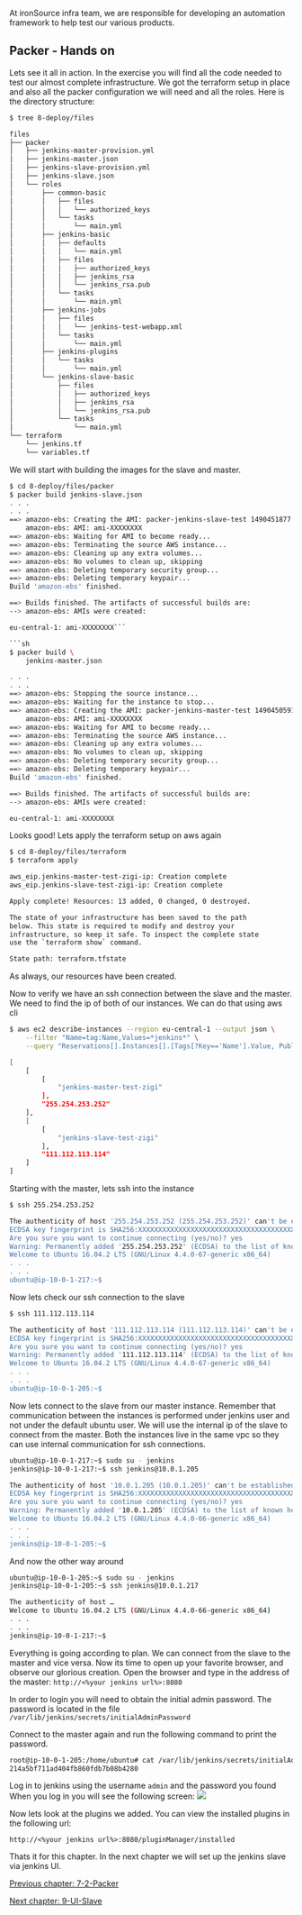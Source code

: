 At ironSource infra team, we are responsible for developing an automation framework to help test our various products.

## Packer - Hands on

Lets see it all in action. In the exercise you will find all the code needed to test our almost complete infrastructure.
We got the terraform setup in place and also all the packer configuration we will need and all the roles. 
Here is the directory structure: 

```sh
$ tree 8-deploy/files

files
├── packer
│   ├── jenkins-master-provision.yml
│   ├── jenkins-master.json
│   ├── jenkins-slave-provision.yml
│   ├── jenkins-slave.json
│   └── roles
│       ├── common-basic
│       │   ├── files
│       │   │   └── authorized_keys
│       │   └── tasks
│       │       └── main.yml
│       ├── jenkins-basic
│       │   ├── defaults
│       │   │   └── main.yml
│       │   ├── files
│       │   │   ├── authorized_keys
│       │   │   ├── jenkins_rsa
│       │   │   └── jenkins_rsa.pub
│       │   └── tasks
│       │       └── main.yml
│       ├── jenkins-jobs
│       │   ├── files
│       │   │   └── jenkins-test-webapp.xml
│       │   └── tasks
│       │       └── main.yml
│       ├── jenkins-plugins
│       │   └── tasks
│       │       └── main.yml
│       └── jenkins-slave-basic
│           ├── files
│           │   ├── authorized_keys
│           │   ├── jenkins_rsa
│           │   └── jenkins_rsa.pub
│           └── tasks
│               └── main.yml
└── terraform
    └── jenkins.tf
    └── variables.tf
```

We will start with building the images for the slave and master.

```sh
$ cd 8-deploy/files/packer
$ packer build jenkins-slave.json
. . .
. . .
==> amazon-ebs: Creating the AMI: packer-jenkins-slave-test 1490451877
    amazon-ebs: AMI: ami-XXXXXXXX
==> amazon-ebs: Waiting for AMI to become ready...
==> amazon-ebs: Terminating the source AWS instance...
==> amazon-ebs: Cleaning up any extra volumes...
==> amazon-ebs: No volumes to clean up, skipping
==> amazon-ebs: Deleting temporary security group...
==> amazon-ebs: Deleting temporary keypair...
Build 'amazon-ebs' finished.

==> Builds finished. The artifacts of successful builds are:
--> amazon-ebs: AMIs were created:

eu-central-1: ami-XXXXXXXX```

```sh
$ packer build \
    jenkins-master.json

. . .
. . .
==> amazon-ebs: Stopping the source instance...
==> amazon-ebs: Waiting for the instance to stop...
==> amazon-ebs: Creating the AMI: packer-jenkins-master-test 1490450591
    amazon-ebs: AMI: ami-XXXXXXXX
==> amazon-ebs: Waiting for AMI to become ready...
==> amazon-ebs: Terminating the source AWS instance...
==> amazon-ebs: Cleaning up any extra volumes...
==> amazon-ebs: No volumes to clean up, skipping
==> amazon-ebs: Deleting temporary security group...
==> amazon-ebs: Deleting temporary keypair...
Build 'amazon-ebs' finished.

==> Builds finished. The artifacts of successful builds are:
--> amazon-ebs: AMIs were created:

eu-central-1: ami-XXXXXXXX
```
Looks good! Lets apply the terraform setup on aws again
```sh
$ cd 8-deploy/files/terraform
$ terraform apply

aws_eip.jenkins-master-test-zigi-ip: Creation complete
aws_eip.jenkins-slave-test-zigi-ip: Creation complete

Apply complete! Resources: 13 added, 0 changed, 0 destroyed.

The state of your infrastructure has been saved to the path
below. This state is required to modify and destroy your
infrastructure, so keep it safe. To inspect the complete state
use the `terraform show` command.

State path: terraform.tfstate
```

As always, our resources have been created. 

Now to verify we have an ssh connection between the slave and the master. We need to find the ip of both of our instances. We can do that using aws cli
```sh
$ aws ec2 describe-instances --region eu-central-1 --output json \
    --filter "Name=tag:Name,Values=*jenkins*" \
    --query "Reservations[].Instances[].[Tags[?Key=='Name'].Value, PublicIpAddress]"

[
    [
        [
            "jenkins-master-test-zigi"
        ], 
        "255.254.253.252"
    ], 
    [
        [
            "jenkins-slave-test-zigi"
        ], 
        "111.112.113.114"
    ]
]

```

Starting with the master, lets ssh into the instance
```sh
$ ssh 255.254.253.252

The authenticity of host '255.254.253.252 (255.254.253.252)' can't be established.
ECDSA key fingerprint is SHA256:XXXXXXXXXXXXXXXXXXXXXXXXXXXXXXXXXXXXXXXXXXX.
Are you sure you want to continue connecting (yes/no)? yes
Warning: Permanently added '255.254.253.252' (ECDSA) to the list of known hosts.
Welcome to Ubuntu 16.04.2 LTS (GNU/Linux 4.4.0-67-generic x86_64)
. . .
. . .
ubuntu@ip-10-0-1-217:~$
```
Now lets check our ssh connection to the slave
```sh
$ ssh 111.112.113.114

The authenticity of host '111.112.113.114 (111.112.113.114)' can't be established.
ECDSA key fingerprint is SHA256:XXXXXXXXXXXXXXXXXXXXXXXXXXXXXXXXXXXXXXXX.
Are you sure you want to continue connecting (yes/no)? yes
Warning: Permanently added '111.112.113.114' (ECDSA) to the list of known hosts.
Welcome to Ubuntu 16.04.2 LTS (GNU/Linux 4.4.0-67-generic x86_64)
. . .
. . .
ubuntu@ip-10-0-1-205:~$
```
Now lets connect to the slave from our master instance. Remember that communication between the instances is performed under jenkins user and not under the default ubuntu user.
We will use the internal ip of the slave to connect from the master. Both the instances live in the same vpc so they can use internal communication for ssh connections.

```sh
ubuntu@ip-10-0-1-217:~$ sudo su - jenkins
jenkins@ip-10-0-1-217:~$ ssh jenkins@10.0.1.205

The authenticity of host '10.0.1.205 (10.0.1.205)' can't be established.
ECDSA key fingerprint is SHA256:XXXXXXXXXXXXXXXXXXXXXXXXXXXXXXXXXXXXXXXXXXX.
Are you sure you want to continue connecting (yes/no)? yes
Warning: Permanently added '10.0.1.205' (ECDSA) to the list of known hosts.
Welcome to Ubuntu 16.04.2 LTS (GNU/Linux 4.4.0-66-generic x86_64)
. . .
. . .
jenkins@ip-10-0-1-205:~$
```

And now the other way around
```sh
ubuntu@ip-10-0-1-205:~$ sudo su - jenkins
jenkins@ip-10-0-1-205:~$ ssh jenkins@10.0.1.217

The authenticity of host …
Welcome to Ubuntu 16.04.2 LTS (GNU/Linux 4.4.0-66-generic x86_64)
. . .
. . .
jenkins@ip-10-0-1-217:~$
```

Everything is going according to plan. We can connect from the slave to the master and vice versa. 
Now its time to open up your favorite browser, and observe our glorious creation. 
Open the browser and type in the address of the master: 
`http://<%your jenkins url%>:8080`

In order to login you will need to obtain the initial admin password. The password is located in the file `/var/lib/jenkins/secrets/initialAdminPassword`

Connect to the master again and run the following command to print the password.
```sh
root@ip-10-0-1-205:/home/ubuntu# cat /var/lib/jenkins/secrets/initialAdminPassword
214a5bf711ad404fb860fdb7b08b4280
```

Log in to jenkins using the username `admin` and the password you found
When you log in you will see the following screen: 
![](https://github.com/ironSource/ci-cd-from-scratch/blob/master/src/tutorial/images/newjenkins.png)

Now lets look at the plugins we added. You can view the installed plugins in the following url:

`http://<%your jenkins url%>:8080/pluginManager/installed`

Thats it for this chapter. In the next chapter we will set up the jenkins slave via jenkins UI.

[Previous chapter: 7-2-Packer](https://github.com/ironSource/ci-cd-from-scratch/tree/master/src/tutorial/7-2-packer) 

[Next chapter: 9-UI-Slave](https://github.com/ironSource/ci-cd-from-scratch/tree/master/src/tutorial/9-UI-slave) 
